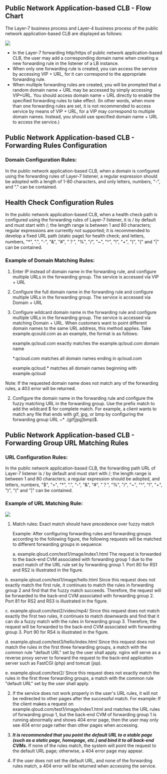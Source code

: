 ﻿## Public Network Application-based CLB - Flow Chart

The Layer-7 business process and Layer-4 business process of the public network application-based CLB are displayed as follows:

![](//mc.qcloudimg.com/static/img/f0fa90984d263a9f7e26d4f6ee3b6c5f/image.png)

- In the Layer-7 forwarding http/https of public network application-based CLB, the user may add a corresponding domain name when creating a new forwarding rule in the listener of a LB instance.
- When only one forwarding rule is created, you can access the service by accessing VIP + URL, for it can correspond to the appropriate forwarding rule.
- When multiple forwarding rules are created, you will be prompted that a random domain name + URL may be accessed by simply accessing VIP+URL. You should access domain name + URL directly to enable the specified forwarding rules to take effect. (In other words, when more than one forwarding rules are set, it is not recommended to access service by means of VIP + URL, for a VIP may correspond to multiple domain names. Instead, you should use specified domain name + URL to access the service.)

## Public Network Application-based CLB - Forwarding Rules Configuration

### Domain Configuration Rules:
In the public network application-based CLB, when a domain is configured using the forwarding rules of Layer-7 listener, a regular expression should be adopted with a length of 1-80 characters, and only letters, numbers, "-", and "." can be contained.

## Health Check Configuration Rules
In the public network application-based CLB, when a health check path is configured using the forwarding rules of Layer-7 listener, it is / by default and must start with /; the length range is between 1 and 80 characters; regular expressions are currently not supported; it is recommended to develop a fixed URL path (static page) for health check; and letters, numbers, "*", ".", "-", "&", "#", "？",  "%", "/", "~", "^", "!", "+", ")", "(" and "|" can be contained.

### Example of Domain Matching Rules:
1. Enter IP instead of domain name in the forwarding rule, and configure multiple URLs in the forwarding group. The service is accessed via VIP + URL

2. Configure the full domain name in the forwarding rule and configure multiple URLs in the forwarding group. The service is accessed via Domain + URL

3. Configure wildcard domain name in the forwarding rule and configure multiple URLs in the forwarding group. The service is accessed via matching Domain + URL. When customers want to point different domain names to the same URL address, this method applies. Take example.qcould.com as an example, the format is as follows:
	
  	example.qcloud.com exactly matches the example.qcloud.com domain name
  
	\*.qcloud.com matches all domain names ending in qcloud.com
  
	example.qcloud.\* matches all domain names beginning with example.qcloud
  
Note: If the requested domain name does not match any of the forwarding rules, a 403 error will be returned.

2. Configure the domain name in the forwarding rule and configure the fuzzy matching URL in the forwarding group. Use the prefix match to add the wildcard $ for complete match.
For example, a client wants to match any file that ends with gif, jpg, or bmp by configuring the forwarding group URL ~* \.(gif|jpg|bmp)$.

## Public Network Application-based CLB - Forwarding Group URL Matching Rules

### URL Configuration Rules:
In the public network application-based CLB, the forwarding path URL of Layer-7 listener is / by default and must start with /; the length range is between 1 and 80 characters; a regular expression should be adopted, and letters, numbers, "$", "=", "*", ".", "-", "&", "#", "？", "%", "/", "~", "^", "!", "+", ")", "(" and "|" can be contained.

### Example of URL Matching Rule:
![](//mc.qcloudimg.com/static/img/5e322824d13d70c55f12c5d34f066d4a/image.png)
 
1. Match rules: Exact match should have precedence over fuzzy match

	Example: After configuring forwarding rules and forwarding groups according to the following figure, the following requests will be matched to different forwarding groups in sequence:
  
	a. example.qloud.com/test1/image/index1.html The request is forwarded to the back-end CVM associated with forwarding group 1 due to the exact match of the URL rule set by forwarding group 1. Port 80 for RS1 and RS2 is illustrated in the figure.
	
  b. example.qloud.com/test1/image/hello.html Since this request does not exactly match the first rule, it continues to match the rules in forwarding group 2 and find that the fuzzy match succeeds. Therefore, the request will be forwarded to the back-end CVM associated with forwarding group 2. Port 81 for RS2 and RS3 is illustrated in the figure.
  
  c. example.qloud.com/test2/video/mp4/ Since this request does not match exactly the first two rules, it continues to match downwards and find that it can do a fuzzy match with the rules in forwarding group 3. Therefore, the request will be forwarded to the back-end CVM associated with forwarding group 3. Port 90 for RS4 is illustrated in the figure.
  
  d. example.qloud.com/test3/hello/index.html Since this request does not match the rules in the first three forwarding groups, a match with the common rule "default URL" set by the user shall apply. nginx will serve as a reverse proxy server to forward the request to the back-end application server such as FastCGI (php) and tomcat (jsp).
  
  e. example.qloud.com/test2/ Since this request does not exactly match the rules in the first three forwarding groups, a match with the common rule "default URL" set by the user shall apply.

2. If the service does not work properly in the user's URL rules, it will not be redirected to other pages after the successful match.
For example: If the client makes a request on example.qloud.com/test1/image/index1.html and matches the URL rules of forwarding group 1, but the back-end CVM of forwarding group 1 is running abnormally and shows 404 error page, then the user may only see 404 error page rather than other pages when accessing.

3. ***It is recommended that you point the default URL to a stable page (such as a static page, homepage, etc.) and bind it to all back-end CVMs.*** If none of the rules match, the system will point the request to the default URL page; otherwise, a 404 error page may appear.

4. If the user does not set the default URL, and none of the forwarding rules match, a 404 error will be returned when accessing the service.

